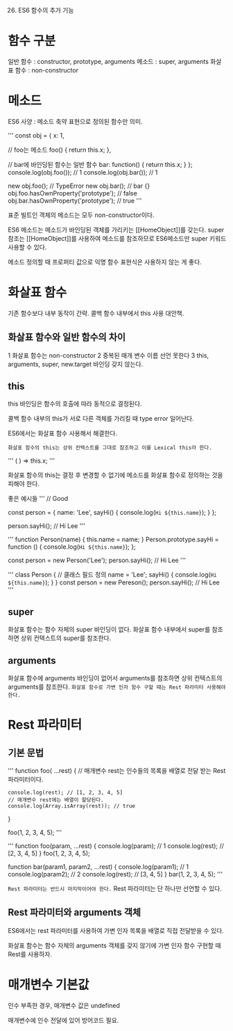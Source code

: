26. ES6 함수의 추가 기능

# 함수 구분
일반 함수 : constructor, prototype, arguments
메소드 : super, arguments
화살표 함수 : non-constructor


# 메소드
ES6 사양 : 메소드 축약 표현으로 정의된 함수만 의미.

'''
const obj = {
  x: 1,

  // foo는 메소드
  foo() { return this.x; },

  // bar에 바인딩된 함수는 일반 함수
  bar: function() { return this.x; }
};
console.log(obj.foo()); // 1
console.log(obj.bar()); // 1

new obj.foo(); // TypeError
new obj.bar(); // bar {}
obj.foo.hasOwnProperty('prototype'); // false
obj.bar.hasOwnProperty('prototype'); // true
'''

표준 빌트인 객체의 메소드는 모두 non-constructor이다.

ES6 메소드는 메소드가 바인딩된 객체를 가리키는 [[HomeObject]]를 갖는다. super 참조는 [[HomeObject]]를 사용하여 메소드를 참조하므로 ES6메소드만 super 키워드 사용할 수 있다.

메소드 정의할 때 프로퍼티 값으로 익명 함수 표현식은 사용하지 않는 게 좋다.


# 화살표 함수
기존 함수보다 내부 동작이 간략. 콜백 함수 내부에서 this 사용 대안책.

  ## 화살표 함수와 일반 함수의 차이
  1 화살표 함수는 non-constructor
  2 중복된 매개 변수 이름 선언 못한다
  3 this, arguments, super, new.target 바인딩 갖지 않는다.


  ## this
  this 바인딩은 함수의 호출에 따라 동적으로 결정된다. 

  콜백 함수 내부의 this가 서로 다른 객체를 가리킬 때 type error 일어난다.

  ES6에서는 화살표 함수 사용해서 해결한다.

  `화살표 함수의 this는 상위 컨텍스트를 그대로 참조하고 이를 Lexical this라 한다.`

'''
  ( ) => this.x;
'''

  화살표 함수의 this는 결정 후 변경할 수 없기에 메소드를 화살표 함수로 정의하는 것을 피해야 한다.

  좋은 예시들
'''
  // Good

  const person = {
    name: 'Lee',
    sayHi() {
      console.log(`Hi ${this.name}`);
    }
  };

  person.sayHi(); // Hi Lee
'''

'''
  function Person(name) {
    this.name = name;
  }
  Person.prototype.sayHi = function () {
    console.log(`Hi ${this.name}`);
  };

  const person = new Person('Lee');
  person.sayHi(); // Hi Lee
'''

'''
  class Person {
    // 클래스 필드 정의
    name = 'Lee';
    sayHi() { console.log(`Hi ${this.name}`); }
  }
  const person = new Pereson();
  person.sayHi(); // Hi Lee
'''


  ## super
  화살표 함수는 함수 자체의 super 바인딩이 없다.
  화살표 함수 내부에서 super를 참조하면 상위 컨텍스트의 super를 참조한다.


  ## arguments
  화살표 함수에 arguments 바인딩이 없어서 arguments를 참조하면 상위 컨텍스트의 arguments를 참조한다.
  `화살표 함수로 가변 인자 함수 구할 때는 Rest 파라미터 사용해야 한다.`


# Rest 파라미터

  ## 기본 문법
'''
  function foo( ...rest) {
    // 매개변수 rest는 인수들의 목록을 배열로 전달 받는 Rest 파라미터이다.

    console.log(rest); // [1, 2, 3, 4, 5]
    // 매개변수 rest에는 배열이 할당된다.
    console.log(Array.isArray(rest)); // true
  }

  foo(1, 2, 3, 4, 5);
'''

'''
  function foo(param, ...rest) {
    console.log(param); // 1
    console.log(rest); // [2, 3, 4, 5]
  }
  foo(1, 2, 3, 4, 5);


  function bar(param1, param2, ...rest) {
    console.log(param1); // 1
    console.log(param2); // 2
    console.log(rest); // [3, 4, 5]
  }
  bar(1, 2, 3, 4, 5);
'''  

  `Rest 파라미터는 반드시 마지막이어야 한다.`
  Rest 파라미터는 단 하나만 선언할 수 있다.

  
  ## Rest 파라미터와 arguments 객체
  ES6에서는 rest 파라미터를 사용하여 가변 인자 목록을 배열로 직접 전달받을 수 있다.

  화살표 함수는 함수 자체의 arguments 객체를 갖지 않기에 가변 인자 함수 구현할 때 Rest를 사용하자.


# 매개변수 기본값
인수 부족한 경우, 매개변수 값은 undefined

매개변수에 인수 전달에 있어 방어코드 필요.

